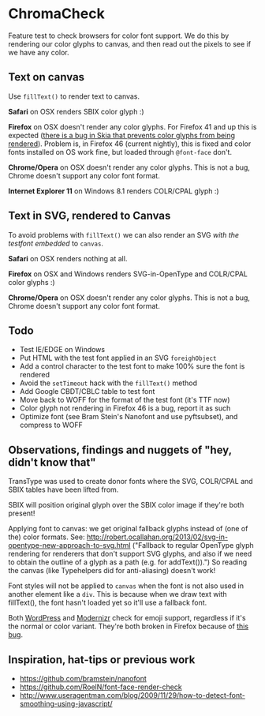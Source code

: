 # ChromaCheck

Feature test to check browsers for color font support. We do this by rendering our color glyphs to canvas, and then read out the pixels to see if we have any color.

## Text on canvas

Use `fillText()` to render text to canvas.

**Safari** on OSX renders SBIX color glyph :)

**Firefox** on OSX doesn't render any color glyphs. For Firefox 41 and up this is expected ([there is a bug in Skia that prevents color glyphs from being rendered](https://bugzilla.mozilla.org/show_bug.cgi?id=1209480)). Problem is, in Firefox 46 (current nightly), this is fixed and color fonts installed on OS work fine, but loaded through `@font-face` don't.

**Chrome/Opera** on OSX doesn't render any color glyphs. This is not a bug, Chrome doesn't support any color font format.

**Internet Explorer 11** on Windows 8.1 renders COLR/CPAL glyph :)

## Text in SVG, rendered to Canvas

To avoid problems with `fillText()` we can also render an SVG _with the testfont embedded_ to `canvas`.

**Safari** on OSX renders nothing at all.

**Firefox** on OSX and Windows renders SVG-in-OpenType and COLR/CPAL color glyphs :)

**Chrome/Opera** on OSX doesn't render any color glyphs. This is not a bug, Chrome doesn't support any color font format.

## Todo

- Test IE/EDGE on Windows
- Put HTML with the test font applied in an SVG `foreighObject`
- Add a control character to the test font to make 100% sure the font is rendered
- Avoid the `setTimeout` hack with the `fillText()` method
- Add Google CBDT/CBLC table to test font
- Move back to WOFF for the format of the test font (it's TTF now)
- Color glyph not rendering in Firefox 46 is a bug, report it as such
- Optimize font (see Bram Stein's Nanofont and use pyftsubset), and compress to WOFF

## Observations, findings and nuggets of "hey, didn't know that"

TransType was used to create donor fonts where the SVG, COLR/CPAL and SBIX tables have been lifted from.

SBIX will position original glyph over the SBIX color image if they're both present!

Applying font to canvas: we get original fallback glyphs instead of (one of the) color formats. See: http://robert.ocallahan.org/2013/02/svg-in-opentype-new-approach-to-svg.html ("Fallback to regular OpenType glyph rendering for renderers that don't support SVG glyphs, and also if we need to obtain the outline of a glyph as a path (e.g. for <canvas> addText()).") So reading the canvas (like Typehelpers did for anti-aliasing) doesn't work!

Font styles will not be applied to `canvas` when the font is not also used in another element like a `div`. This is because when we draw text with fillText(), the font hasn't loaded yet so it'll use a fallback font.

Both [WordPress](https://core.trac.wordpress.org/browser/trunk/src/wp-includes/js/wp-emoji-loader.js) and [Modernizr](https://github.com/Modernizr/Modernizr/blob/master/feature-detects/emoji.js) check for emoji support, regardless if it's the normal or color variant. They're both broken in Firefox because of [this bug](https://bugzilla.mozilla.org/show_bug.cgi?id=1209480).

## Inspiration, hat-tips or previous work

- https://github.com/bramstein/nanofont
- https://github.com/RoelN/font-face-render-check
- http://www.useragentman.com/blog/2009/11/29/how-to-detect-font-smoothing-using-javascript/